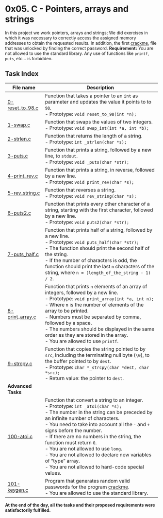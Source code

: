 # 0x05. C - Pointers, arrays and strings
In this project we work pointers, arrays and strings; We did exercises in which it was necessary to correctly access the assigned memory addresses to obtain the requested results. In addition, the first [crackme](https://github.com/holbertonschool/0x04.c), file that was unlocked by finding the correct password. **Requirement:** You are not allowed to use the standard library. Any use of functions like `printf`, `puts`, etc… is forbidden.
## Task Index
|File name              |Description                         |
|-----------------------|------------------------------------|
|[0-reset_to_98.c](https://github.com/Doouh/holbertonschool-low_level_programming/blob/master/0x05-pointers_arrays_strings/0-reset_to_98.c)|Function that takes a pointer to an `int` as parameter and updates the value it points to to `98`.<br>- Prototype: `void reset_to_98(int *n);`|
|[1-swap.c](https://github.com/Doouh/holbertonschool-low_level_programming/blob/master/0x05-pointers_arrays_strings/1-swap.c)|Function that swaps the values of two integers.<br>- Prototype: `void swap_int(int *a, int *b);`|
|[2-strlen.c](https://github.com/Doouh/holbertonschool-low_level_programming/blob/master/0x05-pointers_arrays_strings/2-strlen.c)|Function that returns the length of a string.<br>- Prototype: `int _strlen(char *s);`|
|[3-puts.c](https://github.com/Doouh/holbertonschool-low_level_programming/blob/master/0x05-pointers_arrays_strings/3-puts.c)|Function that prints a string, followed by a new line, to `stdout`.<br>- Prototype: `void _puts(char *str);`|
|[4-print_rev.c](https://github.com/Doouh/holbertonschool-low_level_programming/blob/master/0x05-pointers_arrays_strings/4-print_rev.c)|Function that prints a string, in reverse, followed by a new line.<br>- Prototype: `void print_rev(char *s);`|
|[5-rev_string.c](https://github.com/Doouh/holbertonschool-low_level_programming/blob/master/0x05-pointers_arrays_strings/5-rev_string.c)|Function that reverses a string.<br>- Prototype: `void rev_string(char *s);`|
|[6-puts2.c](https://github.com/Doouh/holbertonschool-low_level_programming/blob/master/0x05-pointers_arrays_strings/6-puts2.c)|Function that prints every other character of a string, starting with the first character, followed by a new line.<br>- Prototype: `void puts2(char *str);`|
|[7-puts_half.c](https://github.com/Doouh/holbertonschool-low_level_programming/blob/master/0x05-pointers_arrays_strings/7-puts_half.c)|Function that prints half of a string, followed by a new line.<br>- Prototype: `void puts_half(char *str);`<br>- The function should print the second half of the string.<br>- If the number of characters is odd, the function should print the last `n` characters of the string, where `n = (length_of_the_string - 1) / 2`.|
|[8-print_array.c](https://github.com/Doouh/holbertonschool-low_level_programming/blob/master/0x05-pointers_arrays_strings/8-print_array.c)|Function that prints `n` elements of an array of integers, followed by a new line.<br>- Prototype: `void print_array(int *a, int n);`<br>- Where `n` is the number of elements of the array to be printed.<br>- Numbers must be separated by comma, followed by a space.<br>- The numbers should be displayed in the same order as they are stored in the array.<br>- You are allowed to use `printf`.|
|[9-strcpy.c](https://github.com/Doouh/holbertonschool-low_level_programming/blob/master/0x05-pointers_arrays_strings/9-strcpy.c)|Function that copies the string pointed to by `src`, including the terminating null byte (`\0`), to the buffer pointed to by `dest`.<br>- Prototype: `char *_strcpy(char *dest, char *src);`<br>- Return value: the pointer to `dest`.|
|**Advanced Tasks**||
|[100-atoi.c](https://github.com/Doouh/holbertonschool-low_level_programming/blob/master/0x05-pointers_arrays_strings/100-atoi.c)|Function that convert a string to an integer.<br>- Prototype: `int _atoi(char *s);`<br>- The number in the string can be preceded by an infinite number of characters.<br>- You need to take into account all the `-` and `+` signs before the number.<br>- If there are no numbers in the string, the function must return `0`.<br>- You are not allowed to use `long`.<br>- You are not allowed to declare new variables of “type” array.<br>- You are not allowed to hard-code special values.|
|[101-keygen.c](https://github.com/Doouh/holbertonschool-low_level_programming/blob/master/0x05-pointers_arrays_strings/101-keygen.c)|Program that generates random valid passwords for the program [crackme](https://github.com/holbertonschool/0x04.c).<br>- You are allowed to use the standard library.|

**At the end of the day, all the tasks and their proposed requirements were satisfactorily fulfilled.**
